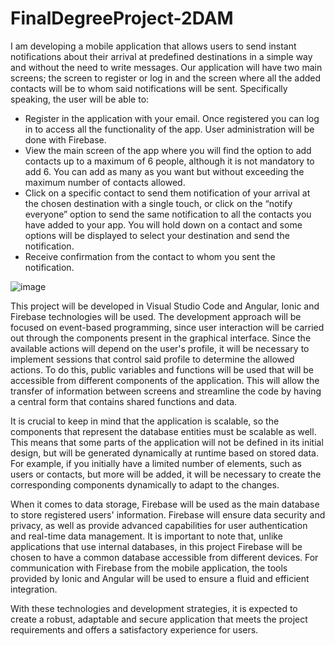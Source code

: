 # FinalDegreeProject-2DAM

I am developing a mobile application that allows users to send instant notifications about their arrival at predefined destinations in a simple way and without the need to write messages.
Our application will have two main screens; the screen to register or log in and the screen where all the added contacts will be to whom said notifications will be sent.
Specifically speaking, the user will be able to:
- Register in the application with your email. Once registered you can log in to access all the functionality of the app. User administration will be done with Firebase.
- View the main screen of the app where you will find the option to add contacts up to a maximum of 6 people, although it is not mandatory to add 6. You can add as many as you want but
  without exceeding the maximum number of contacts allowed.
- Click on a specific contact to send them notification of your arrival at the chosen destination with a single touch, or click on the “notify everyone” option to send
  the same notification to all the contacts you have added to your app. You will hold down on a contact and some options will be displayed to select your destination and send the notification.
- Receive confirmation from the contact to whom you sent the notification.

![image](https://github.com/marianetbai/FinalDegreeProject-2DAM/assets/101601819/212362ea-ac34-4a4e-91db-f0755e4d12e3)

This project will be developed in Visual Studio Code and Angular, Ionic and Firebase technologies will be used.
The development approach will be focused on event-based programming, since user interaction will be carried out through the components present in the graphical interface.
Since the available actions will depend on the user's profile, it will be necessary to implement sessions that control said profile to determine the allowed actions.
To do this, public variables and functions will be used that will be accessible from different components of the application. 
This will allow the transfer of information between screens and streamline the code by having a central form that contains shared functions and data.

It is crucial to keep in mind that the application is scalable, so the components that represent the database entities must be scalable as well.
This means that some parts of the application will not be defined in its initial design, but will be generated dynamically at runtime based on stored data.
For example, if you initially have a limited number of elements, such as users or contacts, but more will be added, it will be necessary to create the corresponding components dynamically to adapt to the changes.

When it comes to data storage, Firebase will be used as the main database to store registered users' information. 
Firebase will ensure data security and privacy, as well as provide advanced capabilities for user authentication and real-time data management.
It is important to note that, unlike applications that use internal databases, in this project Firebase will be chosen to have a common database accessible from different devices. 
For communication with Firebase from the mobile application, the tools provided by Ionic and Angular will be used to ensure a fluid and efficient integration.

With these technologies and development strategies, it is expected to create a robust, adaptable and secure application that meets the project requirements and offers a satisfactory experience for users.
